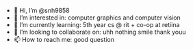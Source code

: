 - 👋 Hi, I’m @snh9858
- 👀 I’m interested in: computer graphics and computer vision
- 🌱 I’m currently learning: 5th year cs @ rit + co-op at retiina
- 💞️ I’m looking to collaborate on: uhh nothing smile thank youu
- 📫 How to reach me: good question

<!---
snh9858/snh9858 is a ✨ special ✨ repository because its `README.md` (this file) appears on your GitHub profile.
You can click the Preview link to take a look at your changes.
--->
